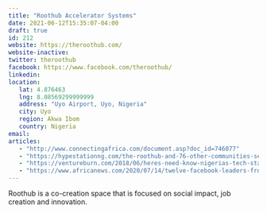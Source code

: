 ```yaml
---
title: "Roothub Accelerator Systems"
date: 2021-06-12T15:35:07-04:00
draft: true
id: 212
website: https://theroothub.com/
website-inactive: 
twitter: theroothub
facebook: https://www.facebook.com/theroothub/
linkedin: 
location: 
   lat: 4.876463
   lng: 8.08569299999999
   address: "Uyo Airport, Uyo, Nigeria"
   city: Uyo
   region: Akwa Ibom
   country: Nigeria
email: 
articles:
   - "http://www.connectingafrica.com/document.asp?doc_id=746077"
   - "https://hypestationng.com/the-roothub-and-76-other-communities-selected-for-the-2020-facebook-community-accelerator-program/"
   - "https://ventureburn.com/2018/06/heres-need-know-nigerias-tech-startup-ecosystem/"
   - "https://www.africanews.com/2020/07/14/twelve-facebook-leaders-from-nigeria-south-africa-and-kenya-selected-as-part-of-the-facebook-community-accelerator-programme//"
---
```

Roothub is a co-creation space  that is focused on social impact, job creation and innovation. 
